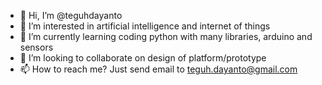 - 👋 Hi, I’m @teguhdayanto
- 👀 I’m interested in artificial intelligence and internet of things
- 🌱 I’m currently learning coding python with many libraries, arduino and sensors
- 💞️ I’m looking to collaborate on design of platform/prototype 
- 📫 How to reach me? Just send email to teguh.dayanto@gmail.com

<!---
teguhdayanto/teguhdayanto is a ✨ special ✨ repository because its `README.md` (this file) appears on your GitHub profile.
You can click the Preview link to take a look at your changes.
--->
